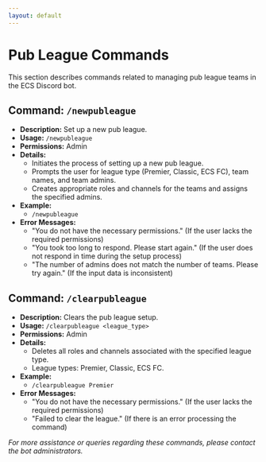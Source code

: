 ```yaml
---
layout: default
---
```


# Pub League Commands

This section describes commands related to managing pub league teams in the ECS Discord bot.

## Command: `/newpubleague`

- **Description:** Set up a new pub league.
- **Usage:** `/newpubleague`
- **Permissions:** Admin
- **Details:**
  - Initiates the process of setting up a new pub league.
  - Prompts the user for league type (Premier, Classic, ECS FC), team names, and team admins.
  - Creates appropriate roles and channels for the teams and assigns the specified admins.
- **Example:**
  - `/newpubleague`
- **Error Messages:**
  - "You do not have the necessary permissions." (If the user lacks the required permissions)
  - "You took too long to respond. Please start again." (If the user does not respond in time during the setup process)
  - "The number of admins does not match the number of teams. Please try again." (If the input data is inconsistent)

## Command: `/clearpubleague`

- **Description:** Clears the pub league setup.
- **Usage:** `/clearpubleague <league_type>`
- **Permissions:** Admin
- **Details:**
  - Deletes all roles and channels associated with the specified league type.
  - League types: Premier, Classic, ECS FC.
- **Example:**
  - `/clearpubleague Premier`
- **Error Messages:**
  - "You do not have the necessary permissions." (If the user lacks the required permissions)
  - "Failed to clear the league." (If there is an error processing the command)

*For more assistance or queries regarding these commands, please contact the bot administrators.*